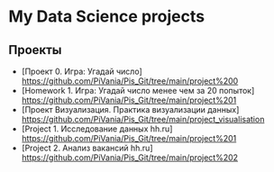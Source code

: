 # My Data Science projects

## Проекты

* [Проект 0. Игра: Угадай число] https://github.com/PiVania/Pis_Git/tree/main/project%200
* [Homework 1. Игра: Угадай число менее чем за 20 попыток] https://github.com/PiVania/Pis_Git/tree/main/project%201
* [Проект Визуализация. Практика визуализации данных] https://github.com/PiVania/Pis_Git/tree/main/project_visualisation
* [Project 1. Исследование данных hh.ru] https://github.com/PiVania/Pis_Git/tree/main/project%201
* [Project 2. Анализ вакансий hh.ru] https://github.com/PiVania/Pis_Git/tree/main/project%202
